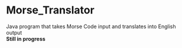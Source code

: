 Morse_Translator
================

Java program that takes Morse Code input and translates into English output
<br/>
**Still in progress**

